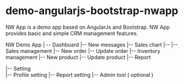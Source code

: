 # demo-angularjs-bootstrap-nwapp
NW App is a demo app based on AngularJs and Bootstrap. NW App provides basic and simple CRM management features. 

NW Demo App 
|
-- Dashboard 
           |-- New messages
           |-- Sales chart
           |-- 
|-- Sales management 
           |-- New order 
           |-- Update order 
|-- Inventory management 
           |-- New product 
           |-- Update product
|-- Report
          
|-- Setting   
         |-- Profile setting
         |-- Report setting
             |-- Admin tool ( optional ) 
